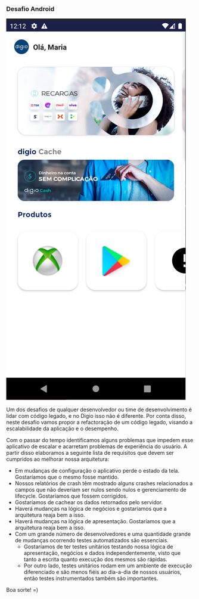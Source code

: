 ### Desafio Android

![Screenshot do app funcionando](image/screenshot.png)

Um dos desafios de qualquer desenvolvedor ou time de desenvolvimento é lidar com código legado, e no Digio isso não é 
diferente. Por conta disso, neste desafio vamos propor a refactoração de um código legado, visando a escalabilidade da 
aplicação e o desempenho.

Com o passar do tempo identificamos alguns problemas que impedem esse aplicativo de escalar e acarretam problemas de 
experiência do usuário. A partir disso elaboramos a seguinte lista de requisitos que devem ser cumpridos ao melhorar 
nossa arquitetura:

 - Em mudanças de configuração o aplicativo perde o estado da tela. Gostaríamos que o mesmo fosse mantido.
 - Nossos relatórios de crash têm mostrado alguns crashes relacionados a campos que não deveriam ser nulos sendo nulos 
   e gerenciamento de lifecycle. Gostaríamos que fossem corrigidos.
 - Gostaríamos de cachear os dados retornados pelo servidor.
 - Haverá mudanças na lógica de negócios e gostaríamos que a arquitetura reaja bem a isso.
 - Haverá mudanças na lógica de apresentação. Gostaríamos que a arquitetura reaja bem a isso.
 - Com um grande número de desenvolvedores e uma quantidade grande de mudanças ocorrendo testes automatizados são 
   essenciais.
   - Gostaríamos de ter testes unitários testando nossa lógica de apresentação, negócios e dados independentemente, 
     visto que tanto a escrita quanto execução dos mesmos são rápidas.
   - Por outro lado, testes unitários rodam em um ambiente de execução diferenciado e são menos fiéis ao dia-a-dia de 
     nossos usuários, então testes instrumentados também são importantes.

Boa sorte! =)